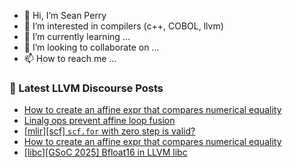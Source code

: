 - 👋 Hi, I’m Sean Perry
- 👀 I’m interested in compilers (c++, COBOL, llvm)
- 🌱 I’m currently learning ...
- 💞️ I’m looking to collaborate on ...
- 📫 How to reach me ...

<!---
s66perry/s66perry is a ✨ special ✨ repository because its `README.md` (this file) appears on your GitHub profile.
You can click the Preview link to take a look at your changes.
--->
### 📕 Latest LLVM Discourse Posts

<!-- DISCOURSE-LLVM:START -->
- [How to create an affine expr that compares numerical equality](https://discourse.llvm.org/t/how-to-create-an-affine-expr-that-compares-numerical-equality/85134#post_3)
- [Linalg ops prevent affine loop fusion](https://discourse.llvm.org/t/linalg-ops-prevent-affine-loop-fusion/84767?page=2#post_29)
- [[mlir][scf] `scf.for` with zero step is valid?](https://discourse.llvm.org/t/mlir-scf-scf-for-with-zero-step-is-valid/85141#post_1)
- [How to create an affine expr that compares numerical equality](https://discourse.llvm.org/t/how-to-create-an-affine-expr-that-compares-numerical-equality/85134#post_2)
- [[libc][GSoC 2025] Bfloat16 in LLVM libc](https://discourse.llvm.org/t/libc-gsoc-2025-bfloat16-in-llvm-libc/84469#post_11)
<!-- DISCOURSE-LLVM:END -->
